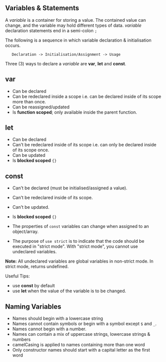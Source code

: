## Variables & Statements

A _variable_ is a container for storing a value. The contained value can change, and the variable may hold different types of data. _variable_ declaration statements end in a semi-colon `;`

The following is a sequence in which variable declaration & initialisation occurs.

  ```
     Declaration -> Initialisation/Assignment -> Usage
  ```


Three (3) ways to declare a _variable_ are __var__, __let__ and __const__.

##  __var__
 
 * Can be declared
 * Can be redeclared inside a scope i.e. can be declared inside of its scope more than once.
 * Can be reassigned/updated
 * Is __function scoped__; only available inside the parent function.

##  __let__

 * Can be declared
 * Can't be redeclared inside of its scope i.e. can only be declared inside of its scope once.
 * Can be updated
 * Is __blocked scoped__ `{}`

##  __const__
 
 * Can't be declared (must be initialised/assigned a value).
 * Can't be redeclared inside of its scope.
 * Can't be updated.
 * Is __blocked scoped__ `{}`
 * The properties of `const` variables can change when assigned to an object/array.


* The purpose of `use strict` is to indicate that the code should be executed in "strict mode". With "strict mode", you cannot use undeclared variables. 

__Note:__ All undeclared variables are global variables in non-strict mode. In strict mode, returns undefined.

Useful Tips:

* use __const__ by default
* use __let__ when the value of the variable is to be changed.

## Naming Variables

* Names should begin with a lowercase string
* Names cannot contain symbols or begin with a symbol except `$` and `_`.
* Names cannot begin with a number.
* Names can contain a mix of uppercase strings, lowercase strings & numbers
* camelCasing is applied to names containing more than one word
* Only constructor names should start with a capital letter as the first word